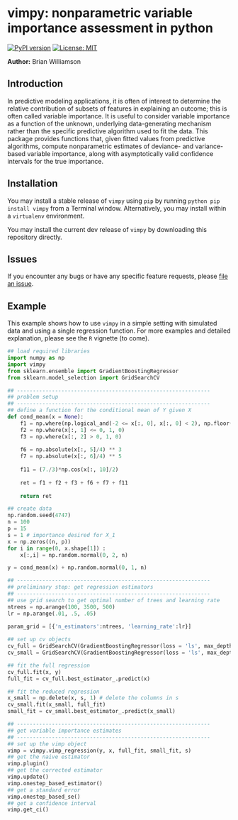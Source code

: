 # vimpy: nonparametric variable importance assessment in python

[![PyPI version](https://badge.fury.io/py/vimpy.svg)](https://badge.fury.io/py/vimpy)
[![License: MIT](https://img.shields.io/badge/License-MIT-yellow.svg)](https://opensource.org/licenses/MIT)


**Author:** Brian Williamson

## Introduction

In predictive modeling applications, it is often of interest to determine the relative contribution of subsets of features in explaining an outcome; this is often called variable importance. It is useful to consider variable importance as a function of the unknown, underlying data-generating mechanism rather than the specific predictive algorithm used to fit the data. This package provides functions that, given fitted values from predictive algorithms, compute nonparametric estimates of deviance- and variance-based variable importance, along with asymptotically valid confidence intervals for the true importance.

## Installation

You may install a stable release of `vimpy` using `pip` by running `python pip install vimpy` from a Terminal window. Alternatively, you may install within a `virtualenv` environment.

You may install the current dev release of `vimpy` by downloading this repository directly.

## Issues

If you encounter any bugs or have any specific feature requests, please [file an issue](https://github.com/bdwilliamson/vimpy/issues).

## Example

This example shows how to use `vimpy` in a simple setting with simulated data and using a single regression function. For more examples and detailed explanation, please see the `R` vignette (to come).

```python
## load required libraries
import numpy as np
import vimpy
from sklearn.ensemble import GradientBoostingRegressor
from sklearn.model_selection import GridSearchCV

## -------------------------------------------------------------
## problem setup
## -------------------------------------------------------------
## define a function for the conditional mean of Y given X
def cond_mean(x = None):
    f1 = np.where(np.logical_and(-2 <= x[:, 0], x[:, 0] < 2), np.floor(x[:, 0]), 0) 
    f2 = np.where(x[:, 1] <= 0, 1, 0)
    f3 = np.where(x[:, 2] > 0, 1, 0)
    
    f6 = np.absolute(x[:, 5]/4) ** 3
    f7 = np.absolute(x[:, 6]/4) ** 5
    
    f11 = (7./3)*np.cos(x[:, 10]/2)
    
    ret = f1 + f2 + f3 + f6 + f7 + f11
    
    return ret

## create data
np.random.seed(4747)
n = 100
p = 15
s = 1 # importance desired for X_1
x = np.zeros((n, p))
for i in range(0, x.shape[1]) :
    x[:,i] = np.random.normal(0, 2, n)

y = cond_mean(x) + np.random.normal(0, 1, n)

## -------------------------------------------------------------
## preliminary step: get regression estimators
## -------------------------------------------------------------
## use grid search to get optimal number of trees and learning rate
ntrees = np.arange(100, 3500, 500)
lr = np.arange(.01, .5, .05)
    
param_grid = [{'n_estimators':ntrees, 'learning_rate':lr}]

## set up cv objects
cv_full = GridSearchCV(GradientBoostingRegressor(loss = 'ls', max_depth = 1), param_grid = param_grid, cv = 5)
cv_small = GridSearchCV(GradientBoostingRegressor(loss = 'ls', max_depth = 1), param_grid = param_grid, cv = 5)

## fit the full regression
cv_full.fit(x, y)
full_fit = cv_full.best_estimator_.predict(x)

## fit the reduced regression
x_small = np.delete(x, s, 1) # delete the columns in s
cv_small.fit(x_small, full_fit)
small_fit = cv_small.best_estimator_.predict(x_small)

## -------------------------------------------------------------
## get variable importance estimates
## -------------------------------------------------------------
## set up the vimp object
vimp = vimpy.vimp_regression(y, x, full_fit, small_fit, s)
## get the naive estimator
vimp.plugin()
## get the corrected estimator
vimp.update()
vimp.onestep_based_estimator()
## get a standard error
vimp.onestep_based_se()
## get a confidence interval
vimp.get_ci()
```